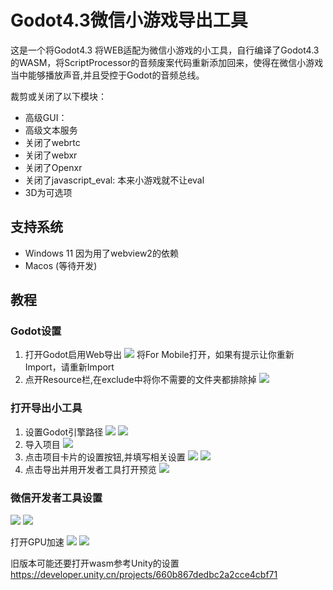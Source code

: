 # Godot4.3微信小游戏导出工具 

这是一个将Godot4.3 将WEB适配为微信小游戏的小工具，自行编译了Godot4.3的WASM，将ScriptProcessor的音频废案代码重新添加回来，使得在微信小游戏当中能够播放声音,并且受控于Godot的音频总线。

裁剪或关闭了以下模块：
- 高级GUI： 
- 高级文本服务
- 关闭了webrtc
- 关闭了webxr
- 关闭了Openxr
- 关闭了javascript_eval: 本来小游戏就不让eval
- 3D为可选项

## 支持系统
- Windows 11 因为用了webview2的依赖
- Macos (等待开发)

## 教程

### Godot设置
1. 打开Godot启用Web导出
![](./pics//image.png)
将For Mobile打开，如果有提示让你重新Import，请重新Import
2. 点开Resource栏,在exclude中将你不需要的文件夹都排除掉
![](./pics/godot2.png)

### 打开导出小工具
1. 设置Godot引擎路径
![](./pics/tools1.png)
![](./pics/tools2.png)
2. 导入项目
![](./pics/tools3.png)
3. 点击项目卡片的设置按钮,并填写相关设置
![](./pics/tools4.png)
![](./pics/tools5.png)
4. 点击导出并用开发者工具打开预览
![](./pics/tools6.png)

### 微信开发者工具设置
![](./pics/wechat1.png)
![](./pics/wechat2.png)

打开GPU加速
![](./pics/wechat3.png)
![](./pics/wechat4.png)

旧版本可能还要打开wasm参考Unity的设置
https://developer.unity.cn/projects/660b867dedbc2a2cce4cbf71